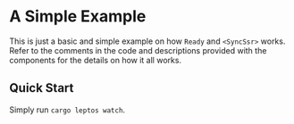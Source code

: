 # A Simple Example

This is just a basic and simple example on how `Ready` and `<SyncSsr>`
works.  Refer to the comments in the code and descriptions provided with
the components for the details on how it all works.

## Quick Start

Simply run `cargo leptos watch`.
